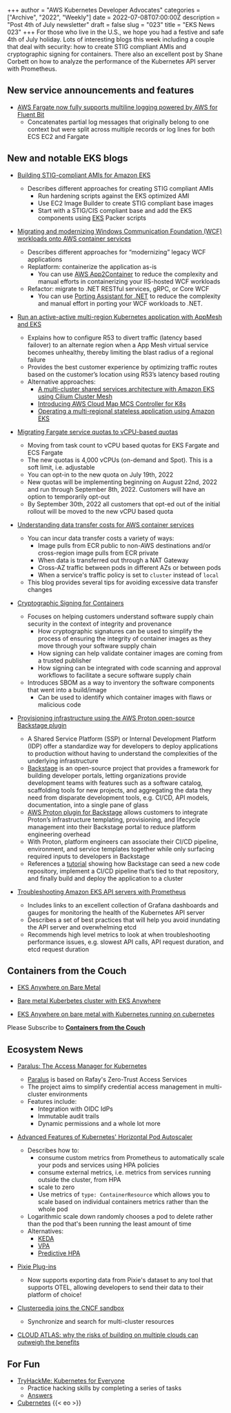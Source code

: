 +++
author = "AWS Kubernetes Developer Advocates"
categories = ["Archive", "2022", "Weekly"]
date = 2022-07-08T07:00:00Z
description = "Post 4th of July newsletter"
draft = false
slug = "023"
title = "EKS News 023"
+++
For those who live in the U.S., we hope you had a festive and safe 4th of July holiday. Lots of interesting blogs this week including a couple that deal with security: how to create STIG compliant AMIs and cryptographic signing for containers. There also an excellent post by Shane Corbett on how to analyze the performance of the Kubernetes API server with Prometheus.

## New service announcements and features

* [AWS Fargate now fully supports multiline logging powered by AWS for Fluent Bit](https://aws.amazon.com/about-aws/whats-new/2022/06/aws-fargate-supports-multiline-logging-powered-fluent-bit/)
  * Concatenates partial log messages that originally belong to one context but were split across multiple records or log lines for both ECS EC2 and Fargate

## New and notable EKS blogs

* [Building STIG-compliant AMIs for Amazon EKS](https://aws.amazon.com/blogs/containers/building-stig-compliant-amis-for-amazon-eks/)
  * Describes different approaches for creating STIG compliant AMIs
    * Run hardening scripts against the EKS optimized AMI
    * Use EC2 Image Builder to create STIG compliant base images
    * Start with a STIG/CIS compliant base and add the EKS components using [EKS](https://github.com/awslabs/amazon-eks-ami) Packer scripts

* [Migrating and modernizing Windows Communication Foundation (WCF) workloads onto AWS container services](https://aws.amazon.com/blogs/containers/migrating-and-modernizing-windows-communication-foundation-workloads-wcf-onto-aws-container-services/)
  * Describes different approaches for “modernizing” legacy WCF applications
  * Replatform: containerize the application as-is
    * You can use [AWS App2Container](https://docs.aws.amazon.com/app2container/latest/UserGuide/what-is-a2c.html) to reduce the complexity and manual efforts in containerizing your IIS-hosted WCF workloads
  * Refactor: migrate to .NET RESTful services, gRPC, or Core WCF
    * You can use [Porting Assistant for .NET](https://aws.amazon.com/blogs/modernizing-with-aws/migrate-wcf-apps-to-wcfcore-using-porting-assistant/) to reduce the complexity and manual effort in porting your WCF workloads to .NET.

* [Run an active-active multi-region Kubernetes application with AppMesh and EKS](https://aws.amazon.com/blogs/containers/run-an-active-active-multi-region-kubernetes-application-with-appmesh-and-eks/)
  * Explains how to configure R53 to divert traffic (latency based failover) to an alternate region when a App Mesh virtual service becomes unhealthy, thereby limiting the blast radius of a regional failure
  * Provides the best customer experience by optimizing traffic routes based on the customer’s location using R53’s latency based routing
  * Alternative approaches:
    * [A multi-cluster shared services architecture with Amazon EKS using Cilium Cluster Mesh](https://aws.amazon.com/blogs/containers/a-multi-cluster-shared-services-architecture-with-amazon-eks-using-cilium-clustermesh/)
    * [Introducing AWS Cloud Map MCS Controller for K8s](https://aws.amazon.com/blogs/opensource/introducing-the-aws-cloud-map-multicluster-service-controller-for-k8s-for-kubernetes-multicluster-service-discovery/)
    * [Operating a multi-regional stateless application using Amazon EKS](https://aws.amazon.com/blogs/containers/operating-a-multi-regional-stateless-application-using-amazon-eks/)

* [Migrating Fargate service quotas to vCPU-based quotas](https://aws.amazon.com/blogs/containers/migrating-fargate-service-quotas-to-vcpu-based-quotas/)
  * Moving from task count to vCPU based quotas for EKS Fargate and ECS Fargate
  * The new quotas is 4,000 vCPUs (on-demand and Spot). This is a soft limit, i.e. adjustable
  * You can opt-in to the new quota on July 19th, 2022
  * New quotas will be implementing beginning on August 22nd, 2022 and run through September 8th, 2022. Customers will have an option to temporarily opt-out
  * By September 30th, 2022 all customers that opt-ed out of the initial rollout will be moved to the new vCPU based quota

* [Understanding data transfer costs for AWS container services](https://aws.amazon.com/blogs/containers/understanding-data-transfer-costs-for-aws-container-services/)
  * You can incur data transfer costs a variety of ways:
    * Image pulls from ECR public to non-AWS destinations and/or cross-region image pulls from ECR private
    * When data is transferred out through a NAT Gateway
    * Cross-AZ traffic between pods in different AZs or between pods
    * When a service's traffic policy is set to `cluster` instead of `local`
  * This blog provides several tips for avoiding excessive data transfer changes

* [Cryptographic Signing for Containers](https://aws.amazon.com/blogs/containers/cryptographic-signing-for-containers/)
  * Focuses on helping customers understand software supply chain security in the context of integrity and provenance
    * How cryptographic signatures can be used to simplify the process of ensuring the integrity of container images as they move through your software supply chain
    * How signing can help validate container images are coming from a trusted publisher
    * How signing can be integrated with code scanning and approval workflows to facilitate a secure software supply chain
  * Introduces SBOM as a way to inventory the software components that went into a build/image
    * Can be used to identify which container images with flaws or malicious code

* [Provisioning infrastructure using the AWS Proton open-source Backstage plugin](https://aws.amazon.com/blogs/containers/provisioning-infrastructure-using-the-aws-proton-open-source-backstage-plugin/)
  * A Shared Service Platform (SSP) or Internal Development Platform (IDP) offer a standardize way for developers to deploy applications to production without having to understand the complexities of the underlying infrastructure
  * [Backstage](https://backstage.io/) is an open-source project that provides a framework for building developer portals, letting organizations provide development teams with features such as a software catalog, scaffolding tools for new projects, and aggregating the data they need from disparate development tools, e.g. CI/CD, API models, documentation, into a single pane of glass
  * [AWS Proton plugin for Backstage](https://github.com/awslabs/aws-proton-plugins-for-backstage) allows customers to integrate Proton’s infrastructure templating, provisioning, and lifecycle management into their Backstage portal to reduce platform engineering overhead
  * With Proton, platform engineers can associate their CI/CD pipeline, environment, and service templates together while only surfacing required inputs to developers in Backstage
  * References a [tutorial](https://github.com/awslabs/aws-proton-plugins-for-backstage/blob/main/docs/tutorial.md) showing how Backstage can seed a new code repository, implement a CI/CD pipeline that’s tied to that repository, and finally build and deploy the application to a cluster

* [Troubleshooting Amazon EKS API servers with Prometheus](https://aws.amazon.com/blogs/containers/troubleshooting-amazon-eks-api-servers-with-prometheus/)
  * Includes links to an excellent collection of Grafana dashboards and gauges for monitoring the health of the Kubernetes API server
  * Describes a set of best practices that will help you avoid inundating the API server and overwhelming etcd
  * Recommends high level metrics to look at when troubleshooting performance issues, e.g. slowest API calls, API request duration, and etcd request duration

## Containers from the Couch

* [EKS Anywhere on Bare Metal](https://www.youtube.com/watch?v=RmZZ7Gr8kMw)

* [Bare metal Kuberbetes cluster with EKS Anywhere](https://www.youtube.com/shorts/IUWAhkEJi_A)

* [EKS Anywhere on bare metal with Kubernetes running on cubernetes](https://www.youtube.com/shorts/wxJKSCsDRJw)

Please Subscribe to [**Containers from the Couch**](https://cftc.info/)

## Ecosystem News

* [Paralus: The Access Manager for Kubernetes](https://www.paralus.io/blog/hello-paralus)
  * [Paralus](https://github.com/paralus/paralus) is based on Rafay's Zero-Trust Access Services
  * The project aims to simplify credential access management in multi-cluster environments
  * Features include:
    * Integration with OIDC IdPs
    * Immutable audit trails
    * Dynamic permissions and a whole lot more

* [Advanced Features of Kubernetes' Horizontal Pod Autoscaler](https://medium.com/better-programming/advanced-features-of-kubernetes-horizontal-pod-autoscaler-536ebd7893ad)
  * Describes how to:
    * consume custom metrics from Prometheus to automatically scale your pods and services using HPA policies
    * consume external metrics, i.e. metrics from services running outside the cluster, from HPA
    * scale to zero
    * Use metrics of `type: ContainerResource` which allows you to scale based on individual containers metrics rather than the whole pod
  * Logarithmic scale down randomly chooses a pod to delete rather than the pod that's been running the least amount of time
  * Alternatives:
    * [KEDA](https://keda.sh/)
    * [VPA](https://github.com/kubernetes/autoscaler/tree/master/vertical-pod-autoscaler)
    * [Predictive HPA](https://github.com/jthomperoo/predictive-horizontal-pod-autoscaler)

* [Pixie Plug-ins](https://www.cncf.io/blog/2022/07/06/easy-observability-with-open-standards-introducing-the-pixie-plugin-system/)
  * Now supports exporting data from Pixie's dataset to any tool that supports OTEL, allowing developers to send their data to their platform of choice!

* [Clusterpedia joins the CNCF sandbox](https://clusterpedia.io/)
  * Synchronize and search for multi-cluster resources

* [CLOUD ATLAS: why the risks of building on multiple clouds can outweigh the benefits](https://technology.cloudbeds.com/cloud-atlas-why-the-risks-of-building-on-multiple-clouds-can-outweigh-the-benefits-b7a006870d0f)

## For Fun

* [TryHackMe: Kubernetes for Everyone](https://tryhackme.com/room/kubernetesforyouly)
  * Practice hacking skills by completing a series of tasks
  * [Answers](https://j-info.github.io/ctfsite/walkthroughs/2022-05-07-Kubernetes-for-Everyone.html)
* [Cubernetes](https://www.justingarrison.com/blog/2022-07-06-cubernetes)
{{< eo >}}
